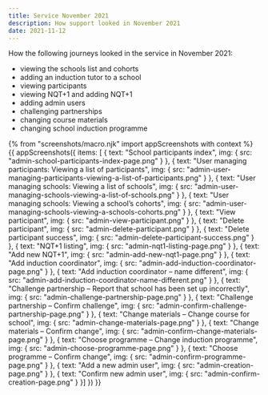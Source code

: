 ```yaml
---
title: Service November 2021
description: How support looked in November 2021
date: 2021-11-12
---
```


How the following journeys looked in the service in November 2021:

- viewing the schools list and cohorts
- adding an induction tutor to a school
- viewing participants
- viewing NQT+1 and adding NQT+1
- adding admin users
- challenging partnerships
- changing course materials
- changing school induction programme

{% from "screenshots/macro.njk" import appScreenshots with context %}
{{ appScreenshots({
  items: [
  {
    text: "School participants index",
    img: { src: "admin-school-participants-index-page.png" }
  },
  {
    text: "User managing participants: Viewing a list of participants",
    img: { src: "admin-user-managing-participants-viewing-a-list-of-participants.png" }
  },
  {
    text: "User managing schools: Viewing a list of schools",
    img: { src: "admin-user-managing-schools-viewing-a-list-of-schools.png" }
  },
  {
    text: "User managing schools: Viewing a school’s cohorts",
    img: { src: "admin-user-managing-schools-viewing-a-schools-cohorts.png" }
  },
  {
    text: "View participant",
    img: { src: "admin-view-participant.png" }
  },
  {
    text: "Delete participant",
    img: { src: "admin-delete-participant.png" }
  },
  {
    text: "Delete participant success",
    img: { src: "admin-delete-participant-success.png" }
  },
  {
    text: "NQT+1 listing",
    img: { src: "admin-nqt1-listing-page.png" }
  },
  {
    text: "Add new NQT+1",
    img: { src: "admin-add-new-nqt1-page.png" }
  },
  {
    text: "Add induction coordinator",
    img: { src: "admin-add-induction-coordinator-page.png" }
  },
  {
    text: "Add induction coordinator – name different",
    img: { src: "admin-add-induction-coordinator-name-different.png" }
  },
  {
    text: "Challenge partnership – Report that school has been set up incorrectly",
    img: { src: "admin-challenge-partnership-page.png" }
  },
  {
    text: "Challenge partnership – Confirm challenge",
    img: { src: "admin-confirm-challenge-partnership-page.png" }
  },
  {
    text: "Change materials – Change course for school",
    img: { src: "admin-change-materials-page.png" }
  },
  {
    text: "Change materials – Confirm change",
    img: { src: "admin-confirm-change-materials-page.png" }
  },
  {
    text: "Choose programme – Change induction programme",
    img: { src: "admin-choose-programme-page.png" }
  },
  {
    text: "Choose programme – Confirm change",
    img: { src: "admin-confirm-programme-page.png" }
  },
  {
    text: "Add a new admin user",
    img: { src: "admin-creation-page.png" }
  },
  {
    text: "Confirm new admin user",
    img: { src: "admin-confirm-creation-page.png" }
  }]
}) }}
